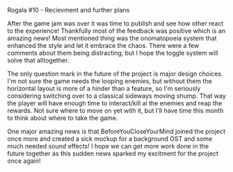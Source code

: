 Rogala #10 - Recievment and further plans

After the game jam was over it was time to publish and see how other react to the experience! Thankfully most of the feedback was positive which is an amazing news! Most mentioned thing was the onomatopoeia system that enhanced the style and let it embrace the chaos. There were a few comments about them being distracting, but I hope the toggle system will solve that alltogether.

The only question mark in the future of the project is major design choices. I'm not sure the game needs the looping enemies, but without them the horizontal layout is more of a hinder than a feature, so I'm seriously considering switching over to a classical sideways moving shump. That way the player will have enough time to interact/kill al the enemies and reap the rewards. Not sure where to move on yet with it, but I'll have time this month to think about where to take the game.

One major amazing news is that BeforeYouCloseYourMind joined the project once more and created a sick mockup for a background OST and some much needed sound effects! I hope we can get more work done in the future together as this sudden news sparked my excitment for the project once again!